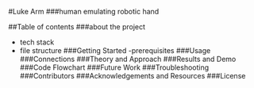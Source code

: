 
#Luke Arm
###human emulating robotic hand

##Table of contents
###about the project
- tech stack
- file structure
###Getting Started
-prerequisites
###Usage
###Connections
###Theory and Approach
###Results and Demo
###Code Flowchart
###Future Work
###Troubleshooting
###Contributors
###Acknowledgements and Resources
###License




